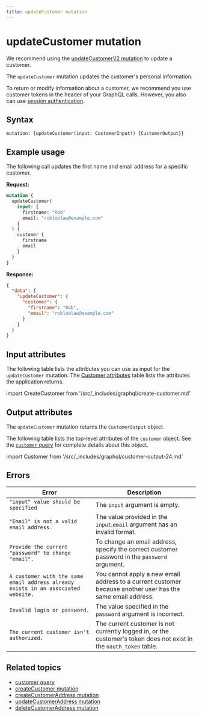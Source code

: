 ```yaml
---
title: updateCustomer mutation
---
```


# updateCustomer mutation

<InlineAlert variant="warning" slots="text" />

We recommend using the [updateCustomerV2 mutation](update-v2.md) to update a customer.

The `updateCustomer` mutation updates the customer's personal information.

To return or modify information about a customer, we recommend you use customer tokens in the header of your GraphQL calls. However, you also can use [session authentication](https://developer.adobe.com/commerce/webapi/get-started/authentication/gs-authentication-session).

## Syntax

`mutation: {updateCustomer(input: CustomerInput!) {CustomerOutput}}`

## Example usage

The following call updates the first name and email address for a specific customer.

**Request:**

```graphql
mutation {
  updateCustomer(
    input: {
      firstname: "Rob"
      email: "robloblaw@example.com"
    }
  ) {
    customer {
      firstname
      email
    }
  }
}
```

**Response:**

```json
{
  "data": {
    "updateCustomer": {
      "customer": {
        "firstname": "Rob",
        "email": "robloblaw@example.com"
      }
    }
  }
}
```

## Input attributes

The following table lists the attributes you can use as input for the `updateCustomer` mutation. The [Customer attributes](../../customer/queries/customer.md#customer-attributes) table lists the attributes the application returns.

import CreateCustomer from '/src/_includes/graphql/create-customer.md'

<CreateCustomer />

## Output attributes

The `updateCustomer` mutation returns the `CustomerOutput` object.

The following table lists the top-level attributes of the `customer` object. See the [`customer` query](../../customer/queries/customer.md) for complete details about this object.

import Customer from '/src/_includes/graphql/customer-output-24.md'

<Customer />

## Errors

Error | Description
--- | ---
`"input" value should be specified` | The `input` argument is empty.
`"Email" is not a valid email address.` | The value provided in the `input`.`email` argument has an invalid format.
`Provide the current "password" to change "email".` | To change an email address, specify the correct customer password in the `password` argument.
`A customer with the same email address already exists in an associated website.` | You cannot apply a new email address to a current customer because another user has the same email address.
`Invalid login or password.` | The value specified in the `password` argument is incorrect.
`The current customer isn't authorized.` | The current customer is not currently logged in, or the customer's token does not exist in the `oauth_token` table.

## Related topics

*  [customer query](../../customer/queries/customer.md)
*  [createCustomer mutation](create.md)
*  [createCustomerAddress mutation](create-address.md)
*  [updateCustomerAddress mutation](update-address.md)
*  [deleteCustomerAddress mutation](delete-address.md)
